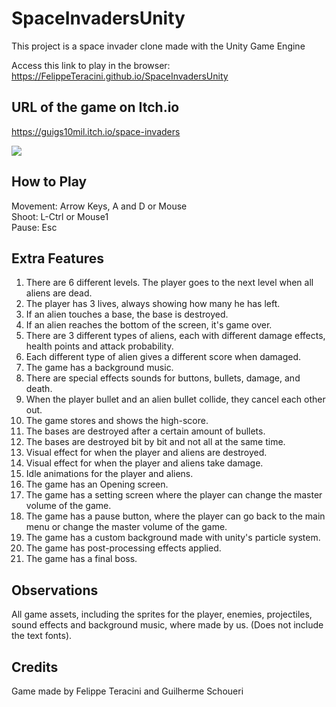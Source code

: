 # SpaceInvadersUnity

This project is a space invader clone made with the Unity Game Engine

Access this link to play in the browser: https://FelippeTeracini.github.io/SpaceInvadersUnity

## URL of the game on Itch.io
https://guigs10mil.itch.io/space-invaders

<img src="https://img.itch.zone/aW1hZ2UvNzQ3NjI5LzU4Nzg0OTAucG5n/250x600/oRMC2n.png">

## How to Play

Movement: Arrow Keys, A and D or Mouse <br/>
Shoot: L-Ctrl or Mouse1 <br/>
Pause: Esc

## Extra Features 

1. There are 6 different levels. The player goes to the next level when all aliens are dead.
2. The player has 3 lives, always showing how many he has left.
3. If an alien touches a base, the base is destroyed.
4. If an alien reaches the bottom of the screen, it's game over.
5. There are 3 different types of aliens, each with different damage effects, health points and attack probability.
6. Each different type of alien gives a different score when damaged.
7. The game has a background music.
8. There are special effects sounds for buttons, bullets, damage, and death.
9. When the player bullet and an alien bullet collide, they cancel each other out.
10. The game stores and shows the high-score.
11. The bases are destroyed after a certain amount of bullets.
12. The bases are destroyed bit by bit and not all at the same time.
13. Visual effect for when the player and aliens are destroyed.
14. Visual effect for when the player and aliens take damage.
15. Idle animations for the player and aliens.
16. The game has an Opening screen.
17. The game has a setting screen where the player can change the master volume of the game.
18. The game has a pause button, where the player can go back to the main menu or change the master volume of the game.
19. The game has a custom background made with unity's particle system.
20. The game has post-processing effects applied.
21. The game has a final boss.

## Observations

All game assets, including the sprites for the player, enemies, projectiles, sound effects and background music, where made by us. (Does not include the text fonts).

## Credits

Game made by Felippe Teracini and Guilherme Schoueri
